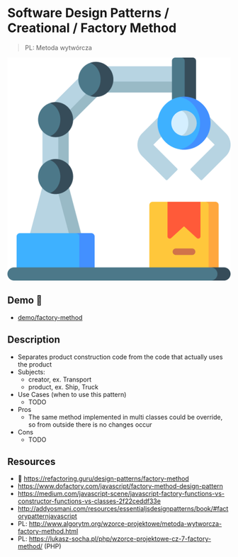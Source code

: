 # Software Design Patterns / Creational / Factory Method

> PL: Metoda wytwórcza

<img src="images/icons/factory.svg" class="pattern-logo">

## Demo 🎉

* <a href="./demo/factory-method/">demo/factory-method</a>

## Description

* Separates product construction code from the code that actually uses the product
* Subjects:
    + creator, ex. Transport
    + product, ex. Ship, Truck
* Use Cases (when to use this pattern)
    + TODO
* Pros
    + The same method implemented in multi classes could be override, so from
        outside there is no changes occur
* Cons
    + TODO

## Resources

* 🚀 <https://refactoring.guru/design-patterns/factory-method>
* <https://www.dofactory.com/javascript/factory-method-design-pattern>
* <https://medium.com/javascript-scene/javascript-factory-functions-vs-constructor-functions-vs-classes-2f22ceddf33e>
* <http://addyosmani.com/resources/essentialjsdesignpatterns/book/#factorypatternjavascript>
* PL: <http://www.algorytm.org/wzorce-projektowe/metoda-wytworcza-factory-method.html>
* PL: <https://lukasz-socha.pl/php/wzorce-projektowe-cz-7-factory-method/> (PHP)
